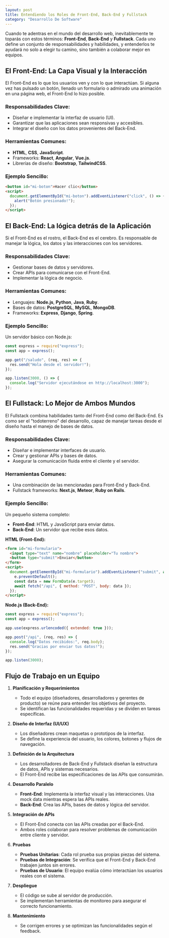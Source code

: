 ```yaml
---
layout: post
title: Entendiendo los Roles de Front-End, Back-End y Fullstack
category: "Desarrollo De Software"
---
```


Cuando te adentras en el mundo del desarrollo web, inevitablemente te toparás con estos términos: **Front-End**, **Back-End** y **Fullstack**. Cada uno define un conjunto de responsabilidades y habilidades, y entenderlos te ayudará no solo a elegir tu camino, sino también a colaborar mejor en equipos.

## **El Front-End: La Capa Visual y la Interacción**

El Front-End es lo que los usuarios ven y con lo que interactúan. Si alguna vez has pulsado un botón, llenado un formulario o admirado una animación en una página web, el Front-End lo hizo posible.

### **Responsabilidades Clave:**
- Diseñar e implementar la interfaz de usuario (UI).
- Garantizar que las aplicaciones sean responsivas y accesibles.
- Integrar el diseño con los datos provenientes del Back-End.

### **Herramientas Comunes:**
- **HTML**, **CSS**, **JavaScript**.
- Frameworks: **React**, **Angular**, **Vue.js**.
- Librerías de diseño: **Bootstrap**, **TailwindCSS**.

### **Ejemplo Sencillo:**
```html
<button id="mi-boton">Hacer clic</button>
<script>
  document.getElementById("mi-boton").addEventListener("click", () => {
    alert("Botón presionado!");
  });
</script>
```

## **El Back-End: La lógica detrás de la Aplicación**

Si el Front-End es el rostro, el Back-End es el cerebro. Es responsable de manejar la lógica, los datos y las interacciones con los servidores.

### **Responsabilidades Clave:**
- Gestionar bases de datos y servidores.
- Crear APIs para comunicarse con el Front-End.
- Implementar la lógica de negocio.

### **Herramientas Comunes:**
- Lenguajes: **Node.js**, **Python**, **Java**, **Ruby**.
- Bases de datos: **PostgreSQL**, **MySQL**, **MongoDB**.
- Frameworks: **Express**, **Django**, **Spring**.

### **Ejemplo Sencillo:**
Un servidor básico con Node.js:
```javascript
const express = require("express");
const app = express();

app.get("/saludo", (req, res) => {
  res.send("Hola desde el servidor!");
});

app.listen(3000, () => {
  console.log("Servidor ejecutándose en http://localhost:3000");
});
```

## **El Fullstack: Lo Mejor de Ambos Mundos**

El Fullstack combina habilidades tanto del Front-End como del Back-End. Es como ser el "todoterreno" del desarrollo, capaz de manejar tareas desde el diseño hasta el manejo de bases de datos.

### **Responsabilidades Clave:**
- Diseñar e implementar interfaces de usuario.
- Crear y gestionar APIs y bases de datos.
- Asegurar la comunicación fluida entre el cliente y el servidor.

### **Herramientas Comunes:**
- Una combinación de las mencionadas para Front-End y Back-End.
- Fullstack frameworks: **Next.js**, **Meteor**, **Ruby on Rails**.

### **Ejemplo Sencillo:**
Un pequeño sistema completo:
- **Front-End**: HTML y JavaScript para enviar datos.
- **Back-End**: Un servidor que recibe esos datos.

**HTML (Front-End):**
```html
<form id="mi-formulario">
  <input type="text" name="nombre" placeholder="Tu nombre">
  <button type="submit">Enviar</button>
</form>
<script>
  document.getElementById("mi-formulario").addEventListener("submit", async (e) => {
    e.preventDefault();
    const data = new FormData(e.target);
    await fetch("/api", { method: "POST", body: data });
  });
</script>
```

**Node.js (Back-End):**
```javascript
const express = require("express");
const app = express();

app.use(express.urlencoded({ extended: true }));

app.post("/api", (req, res) => {
  console.log("Datos recibidos:", req.body);
  res.send("Gracias por enviar tus datos!");
});

app.listen(3000);
```

## **Flujo de Trabajo en un Equipo**

1. **Planificación y Requerimientos**  
   - Todo el equipo (diseñadores, desarrolladores y gerentes de producto) se reúne para entender los objetivos del proyecto.  
   - Se identifican las funcionalidades requeridas y se dividen en tareas específicas.  
    

2. **Diseño de Interfaz (UI/UX)**  
   - Los diseñadores crean maquetas o prototipos de la interfaz.  
   - Se define la experiencia del usuario, los colores, botones y flujos de navegación.  
    

3. **Definición de la Arquitectura**  
   - Los desarrolladores de Back-End y Fullstack diseñan la estructura de datos, APIs y sistemas necesarios.  
   - El Front-End recibe las especificaciones de las APIs que consumirán.  
  

4. **Desarrollo Paralelo**  
   - **Front-End**: Implementa la interfaz visual y las interacciones. Usa mock data mientras espera las APIs reales.  
   - **Back-End**: Crea las APIs, bases de datos y lógica del servidor.  
    

5. **Integración de APIs**  
   - El Front-End conecta con las APIs creadas por el Back-End.  
   - Ambos roles colaboran para resolver problemas de comunicación entre cliente y servidor.  
    

6. **Pruebas**  
   - **Pruebas Unitarias**: Cada rol prueba sus propias piezas del sistema.  
   - **Pruebas de Integración**: Se verifica que el Front-End y Back-End trabajen juntos sin errores.  
   - **Pruebas de Usuario**: El equipo evalúa cómo interactúan los usuarios reales con el sistema.  
    

7. **Despliegue**  
   - El código se sube al servidor de producción.  
   - Se implementan herramientas de monitoreo para asegurar el correcto funcionamiento.  
    

8. **Mantenimiento**  
   - Se corrigen errores y se optimizan las funcionalidades según el feedback.  